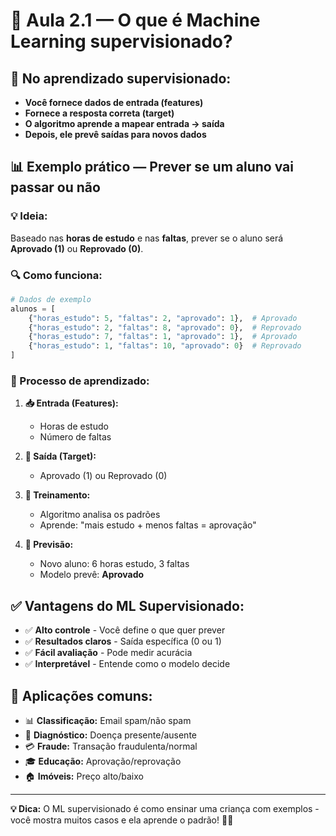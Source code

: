 # 📘 Aula 2.1 — O que é Machine Learning supervisionado?

## 🎯 No aprendizado supervisionado:

- **Você fornece dados de entrada (features)**
- **Fornece a resposta correta (target)**
- **O algoritmo aprende a mapear entrada → saída**
- **Depois, ele prevê saídas para novos dados**

## 📊 Exemplo prático — Prever se um aluno vai passar ou não

### 💡 Ideia:
Baseado nas **horas de estudo** e nas **faltas**, prever se o aluno será **Aprovado (1)** ou **Reprovado (0)**.

### 🔍 Como funciona:

```python
# Dados de exemplo
alunos = [
    {"horas_estudo": 5, "faltas": 2, "aprovado": 1},  # Aprovado
    {"horas_estudo": 2, "faltas": 8, "aprovado": 0},  # Reprovado
    {"horas_estudo": 7, "faltas": 1, "aprovado": 1},  # Aprovado
    {"horas_estudo": 1, "faltas": 10, "aprovado": 0}  # Reprovado
]
```

### 🧠 Processo de aprendizado:

1. **📥 Entrada (Features):**
   - Horas de estudo
   - Número de faltas

2. **🎯 Saída (Target):**
   - Aprovado (1) ou Reprovado (0)

3. **🔄 Treinamento:**
   - Algoritmo analisa os padrões
   - Aprende: "mais estudo + menos faltas = aprovação"

4. **🔮 Previsão:**
   - Novo aluno: 6 horas estudo, 3 faltas
   - Modelo prevê: **Aprovado**

## ✅ Vantagens do ML Supervisionado:

- ✅ **Alto controle** - Você define o que quer prever
- ✅ **Resultados claros** - Saída específica (0 ou 1)
- ✅ **Fácil avaliação** - Pode medir acurácia
- ✅ **Interpretável** - Entende como o modelo decide

## 🎯 Aplicações comuns:

- 📊 **Classificação:** Email spam/não spam
- 🏥 **Diagnóstico:** Doença presente/ausente
- 💳 **Fraude:** Transação fraudulenta/normal
- 🎓 **Educação:** Aprovação/reprovação
- 🏠 **Imóveis:** Preço alto/baixo

---

**💡 Dica:** O ML supervisionado é como ensinar uma criança com exemplos - você mostra muitos casos e ela aprende o padrão! 🧠✨

